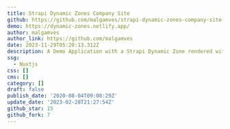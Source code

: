 ```yaml
---
title: Strapi Dynamic Zones Company Site
github: https://github.com/malgamves/strapi-dynamic-zones-company-site
demo: https://dynamic-zones.netlify.app/
author: malgamves
author_link: https://github.com/malgamves
date: 2023-11-29T05:20:13.312Z
description: A Demo Application with a Strapi Dynamic Zone rendered with Nuxt.js
ssg:
  - Nuxtjs
css: []
cms: []
category: []
draft: false
publish_date: '2020-08-04T09:08:29Z'
update_date: '2023-02-28T21:27:54Z'
github_star: 15
github_fork: 7
---
```

